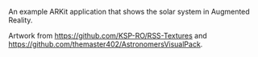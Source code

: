 An example ARKit application that shows the solar system in Augmented Reality.

Artwork from https://github.com/KSP-RO/RSS-Textures and https://github.com/themaster402/AstronomersVisualPack.
